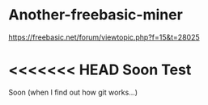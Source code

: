 # Another-freebasic-miner
https://freebasic.net/forum/viewtopic.php?f=15&t=28025

<<<<<<< HEAD
Soon
Test
=======
Soon (when I find out how git works...)
